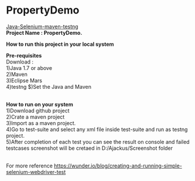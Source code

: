 # PropertyDemo <br>
<u>Java-Selenium-maven-testng  </u> <br>
<b>Project Name : PropertyDemo. </b> </br>


<b>How to run this project in your local system</b> <br>

<b>Pre-requisites</b> <br>
Download :<br>
1)Java 1.7 or above<br>
2)Maven<br>
3)Eclipse Mars <br>
4)testng
$)Set the Java and Maven  <br>

<br>
<b>How to run on your system</b> <br>
1)Download github project<br>
2)Crate a maven project <br>
3)Import as a maven project.<br>
4)Go to test-suite and select any xml file inside test-suite and run as testng project.<br>
5)After completion of each test you can see the result on console and failed testcases screenshot will be cretaed in D:/Ajackus/Screenshot folder<br>
<br>

For more reference
https://wunder.io/blog/creating-and-running-simple-selenium-webdriver-test





